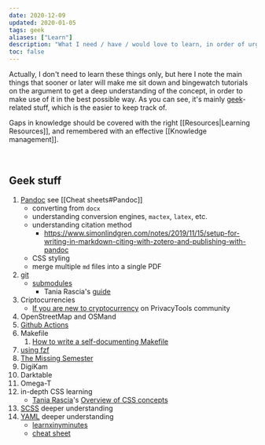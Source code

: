 ```yaml
---
date: 2020-12-09
updated: 2020-01-05
tags: geek
aliases: ["Learn"]
description: "What I need / have / would love to learn, in order of urgency"
toc: false
---
```

Actually, I don't need to learn these things only, but here I note the main things that sooner or later will make me sit down and bingewatch tutorials on the argument to get a deep understanding of the concept, in order to make use of it in the best possible way. As you can see, it's mainly [geek](/geek "Geek tag page")-related stuff, which is the easier to keep track of.

<div class="blue box">
	Gaps in knowledge should be covered with the right [[Resources|Learning Resources]], and remembered with an effective [[Knowledge management]].
</div>

<br>
<br>

## Geek stuff

1. [Pandoc](https://pandoc.org/ "Pandoc official website") see [[Cheat sheets#Pandoc]]
	- converting from `docx`
	- understanding conversion engines, `mactex`, `latex`, etc.
	- understanding citation method
		- <https://www.simonlindgren.com/notes/2019/11/15/setup-for-writing-in-markdown-citing-with-zotero-and-publishing-with-pandoc>
	- CSS styling
	- merge multiple `md` files into a single PDF
3. [git](https://git-scm.com "git official website")
	- [submodules](https://git-scm.com/book/en/v2/Git-Tools-Submodules)
		- Tania Rascia's [guide](https://www.taniarascia.com/git-submodules-private-content/)
1. Criptocurrencies
	- [If you are new to cryptocurrency](https://forum.privacytools.io/t/if-you-are-new-to-cryptocurrency/4571 "If you are new to cryptocurrency on PrivacyTools community") on PrivacyTools community
2. OpenStreetMap and OSMand
3. [Github Actions](https://docs.github.com/en/actions/learn-github-actions "Learn GitHub Actions")
4. Makefile
	1. [How to write a self-documenting Makefile](https://victoria.dev/blog/how-to-create-a-self-documenting-makefile/ "How to write a self-documenting Makefile on victoria.dev")
5. [using fzf](https://www.youtube.com/watch?v=qgG5Jhi_Els)
6. [The Missing Semester](https://missing.csail.mit.edu/)
7. DigiKam
8. Darktable
9. Omega-T
10. in-depth CSS learning
	- [Tania Rascia](https://taniarascia.com)'s [Overview of CSS concepts](https://www.taniarascia.com/overview-of-css-concepts/)
11. [SCSS](https://sass-lang.com/) deeper understanding
12. [YAML](https://yaml.org "YAML official website") deeper understanding
	- [learnxinyminutes](https://learnxinyminutes.com/docs/yaml/)
	- [cheat sheet](https://learn-the-web.algonquindesign.ca/topics/markdown-yaml-cheat-sheet/#yaml)